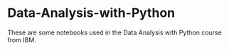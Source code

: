 # Data-Analysis-with-Python
These are some notebooks used in the Data Analysis with Python course from IBM.
